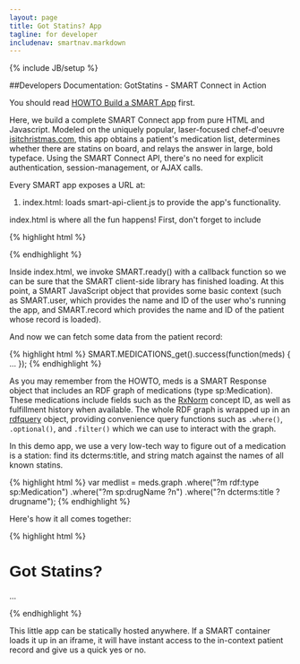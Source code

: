 ```yaml
---
layout: page
title: Got Statins? App
tagline: for developer
includenav: smartnav.markdown
---
```

{% include JB/setup %}

<div id="toc"> </div>


##Developers Documentation: GotStatins - SMART Connect in Action

You should read [HOWTO Build a SMART App](../build_a_smart_app) first.

Here, we build a complete SMART Connect app from pure HTML and Javascript. Modeled on the uniquely popular, laser-focused chef-d'oeuvre [isitchristmas.com](http://isitchristmas.com/), this app obtains a patient's medication list, determines whether there are statins on board, and relays the answer in large, bold typeface. Using the SMART Connect API, there's no need for explicit authentication, session-management, or AJAX calls. 

Every SMART app exposes a URL at: 

<ol><li>
index.html: loads smart-api-client.js to provide the app's functionality.</li></ol>

index.html is where all the fun happens! First, don't forget to include 

{% highlight html %}
<script src="http://sample-apps.smartplatforms.org/framework/smart/scripts/smart-api-client.js"></script>
{% endhighlight  %}

Inside index.html, we invoke SMART.ready() with a callback function so we can be sure that the SMART client-side library has finished loading. At this point, a SMART JavaScript object that provides some basic context (such as SMART.user, which provides the name and ID of the user who's running the app, and SMART.record which provides the name and ID of the patient whose record is loaded).

And now we can fetch some data from the patient record: 

{% highlight html %}
SMART.MEDICATIONS_get().success(function(meds) { ... });
{% endhighlight  %}

As you may remember from the HOWTO, meds is a SMART Response object that includes an RDF graph of medications (type sp:Medication). These medications include fields such as the [RxNorm](http://wiki.chip.org/smart-project/index.php/Developers_Documentation:_RDF_Data) concept ID, as well as fulfillment history when available. The whole RDF graph is wrapped up in an [rdfquery](http://code.google.com/p/rdfquery/) object, providing convenience query functions such as `.where()`, `.optional()`, and `.filter()` which we can use to interact with the graph. 

In this demo app, we use a very low-tech way to figure out of a medication is a station: find its dcterms:title, and string match against the names of all known statins. 

{% highlight html %}
var medlist = meds.graph
                     .where("?m rdf:type sp:Medication")
                     .where("?m sp:drugName ?n")
                     .where("?n dcterms:title ?drugname");
{% endhighlight  %}

Here's how it all comes together: 


{% highlight html %}
<!DOCTYPE html>
<html>
<head>
<title>Got Statins?</title>
</head>
<body>

<h1 style="font-family: Arial, sans-serif;">Got Statins?</h1>
<a id="TheAnswer">
...
</a>
<script src="http://sample-apps.smartplatforms.org/framework/smart/scripts/smart-api-client.js"></script>
<script>

SMART.ready(function(){

    SMART.MEDICATIONS_get().success(function(meds) {

        var medlist = meds.graph
        .where("?m rdf:type sp:Medication")
        .where("?m sp:drugName ?dn")
        .where("?dn dcterms:title ?drugname");
        var answer = false;

        for (var i = 0; i < medlist.length; i++) {
            console.log(medlist[i].drugname.value);
            if (is_a_statin(medlist[i].drugname.value))
                answer = true;
        }

        document.getElementById("TheAnswer").innerHTML = answer ? "Yes." : "No.";

    });

    var is_a_statin = function(drug) {
        if (drug.match(/statin/i)) return true;
        if (drug.match(/Advicor/i)) return true;
        if (drug.match(/Altoprev/i)) return true;
        if (drug.match(/Caduet/i)) return true;
        if (drug.match(/Crestor/i)) return true;
        if (drug.match(/Lescol/i)) return true;
        if (drug.match(/Lipitor/i)) return true;
        if (drug.match(/Mevacor/i)) return true;
        if (drug.match(/Pravachol/i)) return true;
        if (drug.match(/Simcor/i)) return true;
        if (drug.match(/Vytorin/i)) return true;
        if (drug.match(/Zocor/i)) return true;

        return false;
    }
});
</script>
</body>
</html>
{% endhighlight  %}

This little app can be statically hosted anywhere. If a SMART container loads it up in an iframe, it will have instant access to the in-context patient record and give us a quick yes or no. 
